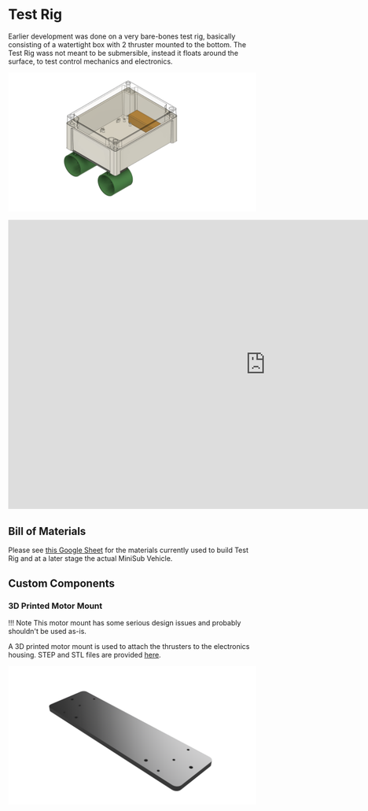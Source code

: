 # Test Rig

Earlier development was done on a very bare-bones test rig, basically consisting of a watertight box with 2 thruster mounted to the bottom. The Test Rig wass not meant to be submersible, instead it floats around the surface, to test control mechanics and electronics.

![MiniSub TestRig](../assets/images/TestRig_v5.png)

<iframe width="1045" height="588" src="https://www.youtube.com/embed/4M2-e08qgC8" title="YouTube video player" frameborder="0" allow="accelerometer; autoplay; clipboard-write; encrypted-media; gyroscope; picture-in-picture" allowfullscreen></iframe>

## Bill of Materials

Please see [this Google Sheet](https://docs.google.com/spreadsheets/d/1FYi1ho1pSlrZq92Os0Z4knA6lPX_ejX5wQUlka7eo4U/edit?usp=sharing) for the materials currently used to build Test Rig and at a later stage the actual MiniSub Vehicle.

## Custom Components

### 3D Printed Motor Mount

!!! Note
    This motor mount has some serious design issues and probably shouldn't be used as-is.

A 3D printed motor mount is used to attach the thrusters to the electronics housing. STEP and STL files are provided [here](https://github.com/JeffreyDD/minisub/tree/main/design/TestRig).

![TestRig motor mount](../assets/images/MiniSub_TestRig_MotorMount.png)